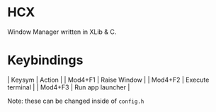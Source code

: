 # HCX
Window Manager written in XLib & C.

# Keybindings
| Keysym  | Action 		 |
| Mod4+F1 | Raise Window |
| Mod4+F2 | Execute terminal |
| Mod4+F3 | Run app launcher |

Note: these can be changed inside of `config.h`
